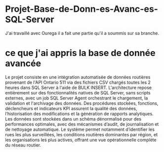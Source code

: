 # Projet-Base-de-Donn-es-Avanc-es-SQL-Server

J'ai travaillé avec Ourega  il a fait une partie qu'il a soummis sur sa branche.

# ce que j'ai appris la base de donnée avancée
Le projet consiste en une intégration automatisée de données routières provenant de l'API Ontario 511 via des fichiers CSV chargés toutes les 2 heures dans SQL Server à l'aide de BULK INSERT. L'architecture repose entièrement sur des fonctionnalités natives de SQL Server, sans scripts externes, avec un job SQL Server Agent orchestrant le chargement, la validation et l'archivage des données. Des procédures stockées, fonctions, déclencheurs et indicateurs KPI assurent la qualité des données, l’historisation des modifications et la génération de rapports analytiques. Les données sont stockées dans un schéma dénormalisé pour des performances optimales, avec des mécanismes d’audit, de journalisation et de nettoyage automatique. Le système permet notamment d’identifier les rues les plus surveillées, les conditions routières dominantes par région, et les organisations les plus actives, offrant une vue opérationnelle complète du réseau routier.
